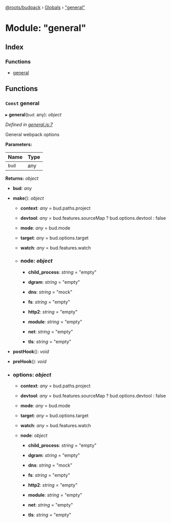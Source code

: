 [@roots/budpack](../README.md) › [Globals](../globals.md) › ["general"](_general_.md)

# Module: "general"

## Index

### Functions

* [general](_general_.md#const-general)

## Functions

### `Const` general

▸ **general**(`bud`: any): *object*

*Defined in [general.js:7](https://github.com/roots/bud-support/blob/5f43850/src/budpack/builder/webpack/general.js#L7)*

General webpack options

**Parameters:**

Name | Type |
------ | ------ |
`bud` | any |

**Returns:** *object*

* **bud**: *any*

* **make**(): *object*

  * **context**: *any* = bud.paths.project

  * **devtool**: *any* = bud.features.sourceMap
      ? bud.options.devtool
      : false

  * **mode**: *any* = bud.mode

  * **target**: *any* = bud.options.target

  * **watch**: *any* = bud.features.watch

  * ### **node**: *object*

    * **child_process**: *string* = "empty"

    * **dgram**: *string* = "empty"

    * **dns**: *string* = "mock"

    * **fs**: *string* = "empty"

    * **http2**: *string* = "empty"

    * **module**: *string* = "empty"

    * **net**: *string* = "empty"

    * **tls**: *string* = "empty"

* **postHook**(): *void*

* **preHook**(): *void*

* ### **options**: *object*

  * **context**: *any* = bud.paths.project

  * **devtool**: *any* = bud.features.sourceMap
      ? bud.options.devtool
      : false

  * **mode**: *any* = bud.mode

  * **target**: *any* = bud.options.target

  * **watch**: *any* = bud.features.watch

  * **node**: *object*

    * **child_process**: *string* = "empty"

    * **dgram**: *string* = "empty"

    * **dns**: *string* = "mock"

    * **fs**: *string* = "empty"

    * **http2**: *string* = "empty"

    * **module**: *string* = "empty"

    * **net**: *string* = "empty"

    * **tls**: *string* = "empty"
